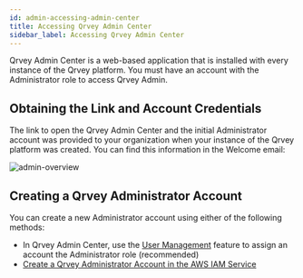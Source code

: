 ```yaml
---
id: admin-accessing-admin-center
title: Accessing Qrvey Admin Center
sidebar_label: Accessing Qrvey Admin Center
---
```


<div style={{textAlign: "justify"}}>

Qrvey Admin Center is a web-based application that is installed with every instance of the Qrvey platform. You must have an account with the Administrator role to access Qrvey Admin. 

## Obtaining the Link and Account Credentials

The link to open the Qrvey Admin Center and the initial Administrator account was provided to your organization when your instance of the Qrvey platform was created. You can find this information in the Welcome email:

![admin-overview](https://s3.amazonaws.com/cdn.qrvey.com/documentation_assets/admin/Administering+Qrvey+Composer/ac-overview1.png)


## Creating a Qrvey Administrator Account
You can create a new Administrator account using either of the following methods:
- In Qrvey Admin Center, use the [User Management](../admin/admin-managing-users.md) feature to assign an account the Administrator role (recommended)
- [Create a Qrvey Administrator Account in the AWS IAM Service](create-admin-using-aws-iam.md)

</div>